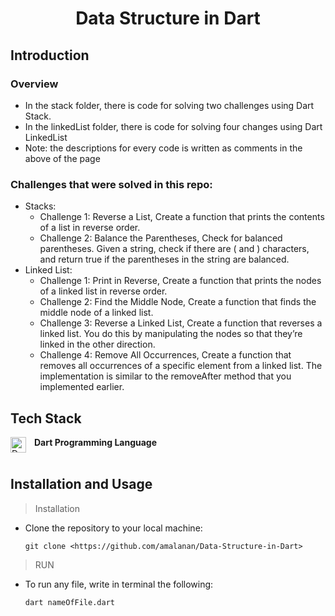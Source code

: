<h1 align="center">Data Structure in Dart </h1>

##  Introduction

###  Overview

- In the stack folder, there is code for solving two challenges using Dart Stack.
- In the linkedList folder, there is code for solving four changes using Dart LinkedList
- Note: the descriptions for every code is written as comments in the above of the page

###  Challenges that were solved in this repo:

- Stacks:
    - Challenge 1: Reverse a List, Create a function that prints the contents of a list in reverse order.
    - Challenge 2: Balance the Parentheses, Check for balanced parentheses. Given a string, check if there are ( and ) characters, and return true if the parentheses in the string are balanced.
- Linked List:
    - Challenge 1: Print in Reverse, Create a function that prints the nodes of a linked list in reverse order.
    - Challenge 2: Find the Middle Node, Create a function that finds the middle node of a linked list.
    - Challenge 3: Reverse a Linked List, Create a function that reverses a linked list. You do this by manipulating the nodes so that they’re linked in the other direction.
    - Challenge 4: Remove All Occurrences, Create a function that removes all occurrences of a specific element from a linked list. The implementation is similar to the removeAfter method that you implemented earlier.

##  Tech Stack

**Dart Programming Language**
<img align="left" alt="Dart" width="25px" style="padding-right:10px;" src="https://uxwing.com/wp-content/themes/uxwing/download/brands-and-social-media/dart-programming-language-icon.png"/>
<br     />
<br     />

##  Installation and Usage

> Installation
> 
- Clone the repository to your local machine:
    
    ```
    git clone <https://github.com/amalanan/Data-Structure-in-Dart>
    
    ```
    

> RUN
> 
- To run any file, write in terminal the following:
    
    ```
    dart nameOfFile.dart
    
    ```
    
